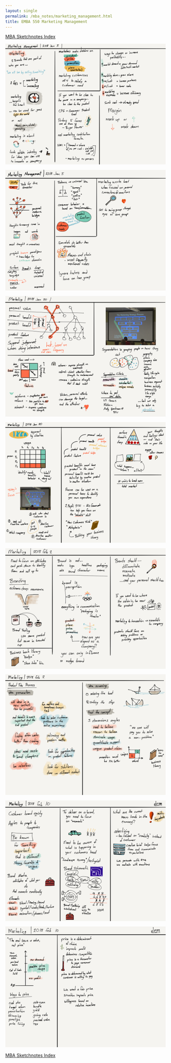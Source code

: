 ```yaml
---
layout: single
permalink: /mba_notes/marketing_management.html
title: EMBA 550 Marketing Management
---
```

[MBA Sketchnotes Index][index]

[![note 1][note_1]][note_1]

[![note 2][note_2]][note_2]

[![note 3][note_3]][note_3]

[![note 4][note_4]][note_4]

[![note 5][note_5]][note_5]

[![note 6][note_6]][note_6]

[![note 7][note_7]][note_7]

[![note 8][note_8]][note_8]

[MBA Sketchnotes Index][index]

[index]: /mba_notes/
[note_1]: /images/mba_sketchnotes/emba_550_marketing_management/note_1.png
[note_2]: /images/mba_sketchnotes/emba_550_marketing_management/note_2.png
[note_3]: /images/mba_sketchnotes/emba_550_marketing_management/note_3.png
[note_4]: /images/mba_sketchnotes/emba_550_marketing_management/note_4.png
[note_5]: /images/mba_sketchnotes/emba_550_marketing_management/note_5.png
[note_6]: /images/mba_sketchnotes/emba_550_marketing_management/note_6.png
[note_7]: /images/mba_sketchnotes/emba_550_marketing_management/note_7.png
[note_8]: /images/mba_sketchnotes/emba_550_marketing_management/note_8.png

